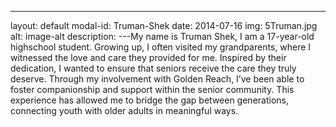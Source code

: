 ---
layout: default
modal-id: Truman-Shek
date: 2014-07-16
img: 5Truman.jpg
alt: image-alt
description: 
---My name is Truman Shek, I am a 17-year-old highschool student. Growing up, I often visited my grandparents, where I witnessed the love and care they provided for me. Inspired by their dedication, I wanted to ensure that seniors receive the care they truly deserve. Through my involvement with Golden Reach, I’ve been able to foster companionship and support within the senior community. This experience has allowed me to bridge the gap between generations, connecting youth with older adults in meaningful ways.
